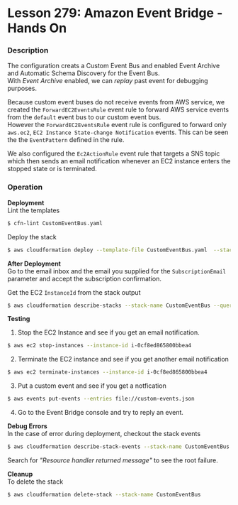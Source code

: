 # Lesson 279: Amazon Event Bridge - Hands On

### Description

The configuration creats a Custom Event Bus and enabled Event Archive and Automatic Schema Discovery for the Event Bus.  
With _Event Archive_ enabled, we can _replay_ past event for debugging purposes.

Because custom event buses do not receive events from AWS service, we created the `ForwardEC2EventsRule` event rule to forward AWS service events from the `default` event bus to our custom event bus.  
However the `ForwardEC2EventsRule` event rule is configured to forward only `aws.ec2`, `EC2 Instance State-change Notification` events. This can be seen the the `EventPattern` defined in the rule.

We also configured the `Ec2ActionRule` event rule that targets a SNS topic which then sends an email notification whenever an EC2 instance enters the stopped state or is terminated.

### Operation

**Deployment**  
Lint the templates

```bash
$ cfn-lint CustomEventBus.yaml
```

Deploy the stack

```bash
$ aws cloudformation deploy --template-file CustomEventBus.yaml  --stack-name CustomEventBus --parameter-overrides file://parameters.json --capabilities CAPABILITY_NAMED_IAM
```

**After Deployment**  
Go to the email inbox and the email you supplied for the `SubscriptionEmail` parameter and accept the subscription confirmation.

Get the EC2 `InstanceId` from the stack output

```bash
$ aws cloudformation describe-stacks --stack-name CustomEventBus --query "Stacks[0].Outputs" --no-cli-pager
```

**Testing**

1. Stop the EC2 Instance and see if you get an email notification.

```bash
$ aws ec2 stop-instances --instance-id i-0cf8ed865800bbea4
```

2. Terminate the EC2 instance and see if you get another email notification

```bash
$ aws ec2 terminate-instances --instance-id i-0cf8ed865800bbea4
```

3. Put a custom event and see if you get a notfication

```bash
$ aws events put-events --entries file://custom-events.json
```

4. Go to the Event Bridge console and try to reply an event.

**Debug Errors**  
 In the case of error during deployment, checkout the stack events

```bash
$ aws cloudformation describe-stack-events --stack-name CustomEventBus > events.json
```

Search for _"Resource handler returned message"_ to see the root failure.

**Cleanup**  
To delete the stack

```bash
$ aws cloudformation delete-stack --stack-name CustomEventBus
```
